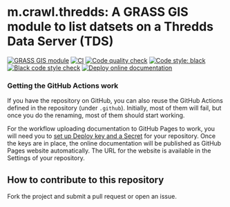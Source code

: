 # m.crawl.thredds: A GRASS GIS module to list datsets on a Thredds Data Server (TDS)

[![GRASS GIS module](https://img.shields.io/badge/GRASS%20GIS-module-%23009000)](https://grass.osgeo.org/)
[![CI](https://github.com/wenzeslaus/r.example.plus/workflows/CI/badge.svg)](https://github.com/wenzeslaus/r.example.plus/actions?query=workflow%3A%22CI%22)
[![Code quality check](https://github.com/wenzeslaus/r.example.plus/workflows/Code%20quality%20check/badge.svg)](https://github.com/wenzeslaus/r.example.plus/actions?query=workflow%3A%22Code%20quality%20check%22)
[![Code style: black](https://img.shields.io/badge/code%20style-black-000000.svg)](https://github.com/psf/black)
[![Black code style check](https://github.com/wenzeslaus/r.example.plus/workflows/Black%20code%20style%20check/badge.svg)](https://github.com/wenzeslaus/r.example.plus/actions?query=workflow%3A%22Black%20code%20style%20check%22)
[![Deploy online documentation](https://github.com/wenzeslaus/r.example.plus/workflows/Deploy%20online%20documentation/badge.svg)](https://github.com/wenzeslaus/r.example.plus/actions?query=workflow%3A%22Deploy%20online%20documentation%22)

### Getting the GitHub Actions work

If you have the repository on GitHub, you can also reuse the GitHub
Actions defined in the repository (under `.github`). Initially, most of
them will fail, but once you do the renaming, most of them should start
working.

For the workflow uploading documentation to GitHub Pages to
work, you will need you to
[set up Deploy key and a Secret](https://github.com/marketplace/actions/github-pages-action#1-add-ssh-deploy-key)
for your repository. Once the keys are in place, the online documentation
will be published as GitHub Pages website automatically.
The URL for the website is available in the Settings of your repository.

## How to contribute to this repository

Fork the project and submit a pull request or open an issue.
